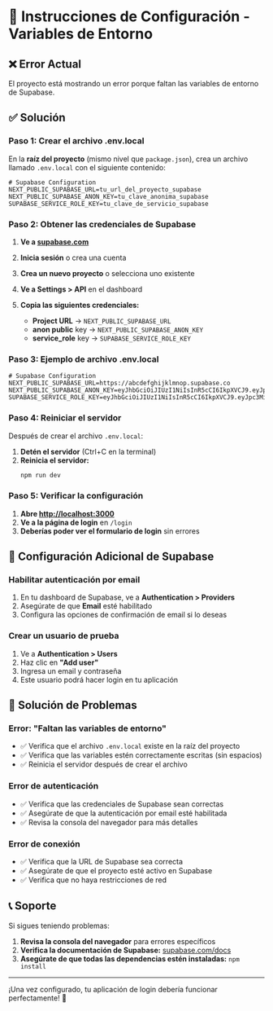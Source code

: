 # 🚀 Instrucciones de Configuración - Variables de Entorno

## ❌ Error Actual
El proyecto está mostrando un error porque faltan las variables de entorno de Supabase.

## ✅ Solución

### Paso 1: Crear el archivo .env.local

En la **raíz del proyecto** (mismo nivel que `package.json`), crea un archivo llamado `.env.local` con el siguiente contenido:

```env
# Supabase Configuration
NEXT_PUBLIC_SUPABASE_URL=tu_url_del_proyecto_supabase
NEXT_PUBLIC_SUPABASE_ANON_KEY=tu_clave_anonima_supabase
SUPABASE_SERVICE_ROLE_KEY=tu_clave_de_servicio_supabase
```

### Paso 2: Obtener las credenciales de Supabase

1. **Ve a [supabase.com](https://supabase.com)**
2. **Inicia sesión** o crea una cuenta
3. **Crea un nuevo proyecto** o selecciona uno existente
4. **Ve a Settings > API** en el dashboard
5. **Copia las siguientes credenciales:**

   - **Project URL** → `NEXT_PUBLIC_SUPABASE_URL`
   - **anon public** key → `NEXT_PUBLIC_SUPABASE_ANON_KEY`
   - **service_role** key → `SUPABASE_SERVICE_ROLE_KEY`

### Paso 3: Ejemplo de archivo .env.local

```env
# Supabase Configuration
NEXT_PUBLIC_SUPABASE_URL=https://abcdefghijklmnop.supabase.co
NEXT_PUBLIC_SUPABASE_ANON_KEY=eyJhbGciOiJIUzI1NiIsInR5cCI6IkpXVCJ9.eyJpc3MiOiJzdXBhYmFzZSIsInJlZiI6ImFiY2RlZmdoaWprbG1ub3AiLCJyb2xlIjoiYW5vbiIsImlhdCI6MTYzNjU0NzIwMCwiZXhwIjoxOTUyMTIzMjAwfQ.example
SUPABASE_SERVICE_ROLE_KEY=eyJhbGciOiJIUzI1NiIsInR5cCI6IkpXVCJ9.eyJpc3MiOiJzdXBhYmFzZSIsInJlZiI6ImFiY2RlZmdoaWprbG1ub3AiLCJyb2xlIjoic2VydmljZV9yb2xlIiwiaWF0IjoxNjM2NTQ3MjAwLCJleHAiOjE5NTIxMjMyMDB9.example
```

### Paso 4: Reiniciar el servidor

Después de crear el archivo `.env.local`:

1. **Detén el servidor** (Ctrl+C en la terminal)
2. **Reinicia el servidor:**
   ```bash
   npm run dev
   ```

### Paso 5: Verificar la configuración

1. **Abre [http://localhost:3000](http://localhost:3000)**
2. **Ve a la página de login** en `/login`
3. **Deberías poder ver el formulario de login** sin errores

## 🔧 Configuración Adicional de Supabase

### Habilitar autenticación por email

1. En tu dashboard de Supabase, ve a **Authentication > Providers**
2. Asegúrate de que **Email** esté habilitado
3. Configura las opciones de confirmación de email si lo deseas

### Crear un usuario de prueba

1. Ve a **Authentication > Users**
2. Haz clic en **"Add user"**
3. Ingresa un email y contraseña
4. Este usuario podrá hacer login en tu aplicación

## 🐛 Solución de Problemas

### Error: "Faltan las variables de entorno"

- ✅ Verifica que el archivo `.env.local` existe en la raíz del proyecto
- ✅ Verifica que las variables estén correctamente escritas (sin espacios)
- ✅ Reinicia el servidor después de crear el archivo

### Error de autenticación

- ✅ Verifica que las credenciales de Supabase sean correctas
- ✅ Asegúrate de que la autenticación por email esté habilitada
- ✅ Revisa la consola del navegador para más detalles

### Error de conexión

- ✅ Verifica que la URL de Supabase sea correcta
- ✅ Asegúrate de que el proyecto esté activo en Supabase
- ✅ Verifica que no haya restricciones de red

## 📞 Soporte

Si sigues teniendo problemas:

1. **Revisa la consola del navegador** para errores específicos
2. **Verifica la documentación de Supabase:** [supabase.com/docs](https://supabase.com/docs)
3. **Asegúrate de que todas las dependencias estén instaladas:** `npm install`

---

¡Una vez configurado, tu aplicación de login debería funcionar perfectamente! 🎉
